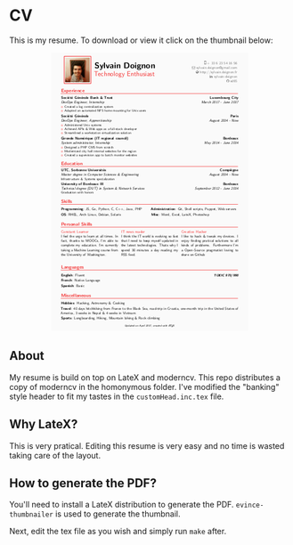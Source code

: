 # CV

This is my resume. To download or view it click on the thumbnail below:

<p align="center">
  <a href="https://github.com/sd65/CV/raw/master/CV_Sylvain-Doignon.pdf)" title="Click here to view my resume"><img src="https://raw.githubusercontent.com/sd65/CV/master/CV_Sylvain-Doignon.thumbnail.png"/></a>
</p>

## About

My resume is build on top on LateX and moderncv. This repo distributes a copy of moderncv in the homonymous folder.
I've modified the "banking" style header to fit my tastes in the `customHead.inc.tex` file.

## Why LateX?

This is very pratical. Editing this resume is very easy and no time is wasted taking care of the layout.

## How to generate the PDF?

You'll need to install a LateX distribution to generate the PDF. `evince-thumbnailer` is used to generate the thumbnail.

Next, edit the tex file as you wish and simply run `make` after.
